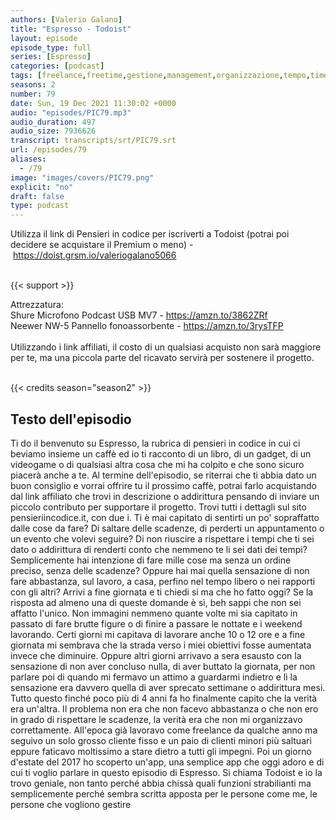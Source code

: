 ```yaml
---
authors: [Valerio Galano]
title: "Espresso - Todoist"
layout: episode
episode_type: full
series: [Espresso]
categories: [podcast]
tags: [freelance,freetime,gestione,management,organizzazione,tempo,time]
seasons: 2
number: 79
date: Sun, 19 Dec 2021 11:30:02 +0000
audio: "episodes/PIC79.mp3"
audio_duration: 497
audio_size: 7936626
transcript: transcripts/srt/PIC79.srt
url: /episodes/79
aliases: 
  - /79
image: "images/covers/PIC79.png"
explicit: "no"
draft: false
type: podcast
---
```

Utilizza il link di Pensieri in codice per iscriverti a Todoist (potrai poi decidere se acquistare il Premium o meno) - <a href="https://doist.grsm.io/valeriogalano5066" rel="noopener">https://doist.grsm.io/valeriogalano5066</a><br />
<br />


{{< support >}}

Attrezzatura:<br />
Shure Microfono Podcast USB MV7 - <a href="https://amzn.to/3862ZRf" rel="noopener">https://amzn.to/3862ZRf</a> <br />
Neewer NW-5 Pannello fonoassorbente - <a href="https://amzn.to/3rysTFP" rel="noopener">https://amzn.to/3rysTFP</a> <br />
<br />
Utilizzando i link affiliati, il costo di un qualsiasi acquisto non sarà maggiore per te, ma una piccola parte del ricavato servirà per sostenere il progetto.<br />
<br />


{{< credits season="season2" >}}

<!-- more -->

## Testo dell'episodio

Ti do il benvenuto su Espresso, la rubrica di pensieri in codice in cui ci beviamo insieme
un caffè ed io ti racconto di un libro, di un gadget, di un videogame o di qualsiasi
altra cosa che mi ha colpito e che sono sicuro piacerà anche a te.
Al termine dell'episodio, se riterrai che ti abbia dato un buon consiglio e vorrai offrire
tu il prossimo caffè, potrai farlo acquistando dal link affiliato che trovi in descrizione
o addirittura pensando di inviare un piccolo contributo per supportare il progetto. Trovi
tutti i dettagli sul sito pensieriincodice.it, con due i.
Ti è mai capitato di sentirti un po' sopraffatto dalle cose da fare? Di saltare delle scadenze,
di perderti un appuntamento o un evento che volevi seguire? Di non riuscire a rispettare
i tempi che ti sei dato o addirittura di renderti conto che nemmeno te li sei dati dei tempi?
Semplicemente hai intenzione di fare mille cose ma senza un ordine preciso, senza delle
scadenze? Oppure hai mai quella sensazione di non fare abbastanza, sul lavoro, a casa,
perfino nel tempo libero o nei rapporti con gli altri? Arrivi a fine giornata e ti chiedi
si ma che ho fatto oggi? Se la risposta ad almeno una di queste domande è sì, beh sappi
che non sei affatto l'unico. Non immagini nemmeno quante volte mi sia capitato in passato
di fare brutte figure o di finire a passare le nottate e i weekend lavorando. Certi giorni
mi capitava di lavorare anche 10 o 12 ore e a fine giornata mi sembrava che la strada
verso i miei obiettivi fosse aumentata invece che diminuire. Oppure altri giorni arrivavo
a sera esausto con la sensazione di non aver concluso nulla, di aver buttato la giornata,
per non parlare poi di quando mi fermavo un attimo a guardarmi indietro e lì la sensazione
era davvero quella di aver sprecato settimane o addirittura mesi. Tutto questo finché poco
più di 4 anni fa ho finalmente capito che la verità era un'altra. Il problema non era
che non facevo abbastanza o che non ero in grado di rispettare le scadenze, la verità
era che non mi organizzavo correttamente. All'epoca già lavoravo come freelance da
qualche anno ma seguivo un solo grosso cliente fisso e un paio di clienti minori più saltuari
eppure faticavo moltissimo a stare dietro a tutti gli impegni. Poi un giorno d'estate
del 2017 ho scoperto un'app, una semplice app che oggi adoro e di cui ti voglio parlare
in questo episodio di Espresso. Si chiama Todoist e io la trovo geniale, non tanto perché
abbia chissà quali funzioni strabilianti ma semplicemente perché sembra scritta apposta
per le persone come me, le persone che vogliono gestire

